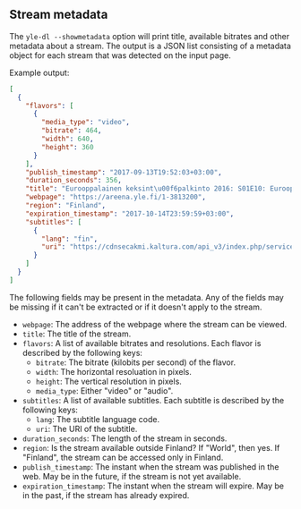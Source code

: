 Stream metadata
---------------

The `yle-dl --showmetadata` option will print title, available bitrates and other metadata about a stream. The output is a JSON list consisting of a metadata object for each stream that was detected on the input page.

Example output:
```json
[
  {
    "flavors": [
      {
        "media_type": "video",
        "bitrate": 464,
        "width": 640,
        "height": 360
      }
    ],
    "publish_timestamp": "2017-09-13T19:52:03+03:00",
    "duration_seconds": 356,
    "title": "Eurooppalainen keksint\u00f6palkinto 2016: S01E10: Eurooppalainen keksint\u00f6palkinto 2016-2017-09-13T19:52:03+03:00",
    "webpage": "https://areena.yle.fi/1-3813200",
    "region": "Finland",
    "expiration_timestamp": "2017-10-14T23:59:59+03:00",
    "subtitles": [
      {
        "lang": "fin",
        "uri": "https://cdnsecakmi.kaltura.com/api_v3/index.php/service/caption_captionAsset/action/serve/captionAssetId/1_yg254xmo/ks/djJ8MTk1NTAzMXzFSuyeX4lunGYUIWvmbdrsZxOQRoWt4CjPim5GMRtOymPyz5pM7vEMY4dMxQd1qf8IncPdAbcwG9uYRAq2zej75Cys7V_RSYopa5tc7NvwtqCJ7Y8rEtkYLIovXRN-5YSlGLelw1nTEmPYjSEMWrZruY5EbNzd6Jn9Riywmt3E_Sw-M3ba00yDMttJ6xb0rjeG55ZsSU5GNmhll6kdSc5T"
      }
    ]
  }
]
```

The following fields may be present in the metadata. Any of the fields may be missing if it can't be extracted or if it doesn't apply to the stream.
* `webpage`: The address of the webpage where the stream can be viewed.
* `title`: The title of the stream.
* `flavors`: A list of available bitrates and resolutions. Each flavor is described by the following keys:
  * `bitrate`: The bitrate (kilobits per second) of the flavor.
  * `width`: The horizontal resoluation in pixels.
  * `height`: The vertical resolution in pixels.
  * `media_type`: Either "video" or "audio".
* `subtitles`: A list of available subtitles. Each subtitle is described by the following keys:
  * `lang`: The subtitle language code.
  * `uri`: The URI of the subtitle.
* `duration_seconds`: The length of the stream in seconds.
* `region`: Is the stream available outside Finland? If "World", then yes. If "Finland", the stream can be accessed only in Finland.
* `publish_timestamp`: The instant when the stream was published in the web. May be in the future, if the stream is not yet available.
* `expiration_timestamp`: The instant when the stream will expire. May be in the past, if the stream has already expired.
